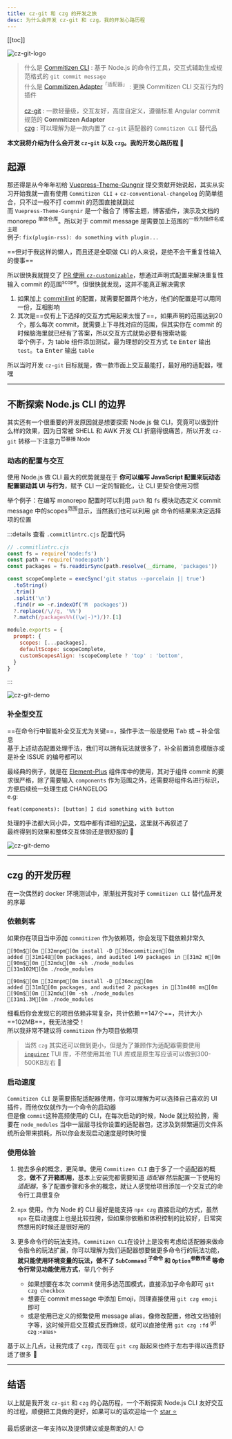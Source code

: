 ```yaml
---
title: cz-git 和 czg 的开发之旅
desc: 为什么会开发 cz-git 和 czg，我的开发心路历程
---
```


[[toc]]

![cz-git-logo](/image/cz-git.webp) <!-- <size="500"> <class="m-auto"> <!> <desc="cz-git: https://cz-git.qbb.sh/zh/<br>czg : https://cz-git.qbb.sh/zh/cli/"> -->

> 什么是 [Commitizen CLI](https://github.com/commitizen/cz-cli) : 基于 Node.js 的命令行工具，交互式辅助生成规范格式的 `git commit message` <br>
> 什么是 [Commitizen Adapter](https://github.com/commitizen/cz-cli#adapters)<sup>「适配器」</sup> : 更换 Commitizen CLI 交互行为的插件 <br>
> <br>
> [cz-git](https://cz-git.qbb.sh/zh/guide/introduction) : 一款轻量级，交互友好，高度自定义，遵循标准 Angular commit 规范的 **Commitizen Adapter**<br>
> [czg](https://cz-git.qbb.sh/zh/cli/) : 可以理解为是一款内置了 `cz-git` 适配器的 `Commitizen CLI` 替代品

**本文我将介绍为什么会开发 `cz-git` 以及 `czg`。我的开发心路历程 🤗**

## 起源

那还得是从今年年初给 [Vuepress-Theme-Gungnir](https://github.com/Renovamen/vuepress-theme-gungnir) 提交贡献开始说起，其实从实习开始我就一直有使用 `Commitizen CLI` + `cz-conventional-changelog` 的简单组合，只不过一般不打 commit 的范围直接就跳过<br>而 `Vuepress-Theme-Gungnir` 是一个融合了 博客主题，博客插件，演示及文档的 monorepo <sup>单体仓库</sup>。所以对于 commit message 是需要加上范围的<sup>一般为插件名或主题</sup><br>例子: `fix(plugin-rss): do something with plugin...`

==但对于我这样的懒人，而且还是全职做 CLI 的人来说，是绝不会干重复性输入的傻事==

所以很快我就提交了 [PR 使用 `cz-customizable`](https://github.com/Renovamen/vuepress-theme-gungnir/pull/34)，想通过声明式配置来解决重复性输入 commit 的范围<sup>scope</sup>。但很快就发现，这并不能真正解决需求

1. 如果加上 [commitilint](https://commitlint.js.org/) 的配置，就需要配置两个地方，他们的配置是可以用同一份，互相影响
2. 其次是==仅有上下选择的交互方式用起来太慢了==，如果声明的范围达到20个，那么每次 commit，就需要上下寻找对应的范围，但其实你在 commit 的时候脑海里就已经有了答案，所以交互方式就势必要有搜索功能<br>举个例子，为 table 组件添加测试，最为理想的交互方式 <kbd>te</kbd> <kbd>Enter</kbd> 输出 `test`。<kbd>ta</kbd> <kbd>Enter</kbd> 输出 `table`

所以当时开发 `cz-git` 目标就是，做一款市面上交互最能打，最好用的适配器，嘿嘿

---

## 不断探索 Node.js CLI 的边界

其实还有一个很重要的开发原因就是想要探索 Node.js 做 CLI，究竟可以做到什么样的效果，因为日常被 SHELL 和 AWK 开发 CLI 折磨得很痛苦，所以开发 `cz-git` 转移一下注意力<sup>😈暴揍 Node</sup>

### 动态的配置与交互

使用 Node.js 做 CLI 最大的优势就是在于 **你可以编写 JavaScript 配置来玩动态配置驱动其 UI 与行为**，赋予 CLI 一定的智能化，让 CLI 更契合使用习惯

举个例子：在编写 monorepo 配置时可以利用 `path` 和 `fs` 模块动态定义 commit message 中的scopes<sup>范围</sup>显示，当然我们也可以利用 git 命令的结果来决定选择项的位置

:::details 查看 `.commitlintrc.cjs` 配置代码
```js
// .commitlintrc.cjs
const fs = require('node:fs')
const path = require('node:path')
const packages = fs.readdirSync(path.resolve(__dirname, 'packages'))

const scopeComplete = execSync('git status --porcelain || true')
  .toString()
  .trim()
  .split('\n')
  .find(r => ~r.indexOf('M  packages'))
  ?.replace(/\//g, '%%')
  ?.match(/packages%%((\w|-)*)/)?.[1]

module.exports = {
  prompt: {
    scopes: [...packages],
    defaultScope: scopeComplete,
    customScopesAlign: !scopeComplete ? 'top' : 'bottom',
  }
}
```
:::

![cz-git-demo](/image/cz-demo-1.gif) <!-- <size="700x268"> -->

### 补全型交互

==在命令行中智能补全交互尤为关键==，操作手法一般是使用 <kbd>Tab</kbd> 或 <kbd>→</kbd> 补全信息<br>
基于上述动态配置处理手法，我们可以拥有玩法就很多了，补全前置消息模版亦或是补全 ISSUE 的编号都可以

最经典的例子，就是在 [Element-Plus](https://github.com/element-plus/element-plus) 组件库中的使用，其对于组件 commit 的要求很严格，除了需要输入 `components` 作为范围之外，还需要将组件名进行标识，方便后续统一处理生成 CHANGELOG<br> e.g:

```
feat(components): [button] I did something with button
```

处理的手法都大同小异，文档中都有详细的[记录](https://cz-git.qbb.sh/zh/recipes/default-subject)，这里就不再叙述了<br>
最终得到的效果和整体交互体验还是很舒服的 🤗

![cz-git-demo](/image/cz-demo-2.gif) <!-- <size="700x268"> -->

---

## czg 的开发历程

在一次偶然的 docker 环境测试中，渐渐拉开我对于 `Commitizen CLI` 替代品开发的序幕

### 依赖刺客

如果你在项目当中添加 `commitizen` 作为依赖项，你会发现下载依赖非常久

```ansi
[90m$[0m [32mnpm[0m install -D [36mcommitizen[0m
added [31m148[0m packages, and audited 149 packages in [31m2 m[0m
[90m$[0m [32mdu[0m -sh ./node_modules
[31m102M[0m ./node_modules

[90m$[0m [32mnpm[0m install -D [36mczg[0m
added [31m1[0m packages, and audited 2 packages in [31m408 ms[0m
[90m$[0m [32mdu[0m -sh ./node_modules
[31m1.3M[0m ./node_modules
```

细看后你会发现它的项目依赖非常复杂，共计依赖==147个==，共计大小==102MB==，我无法接受！<br>
所以我非常不建议将 `commitizen` 作为项目依赖项

> 当然 `czg` 其实还可以做到更小，但是为了兼顾作为适配器需要使用 [`inquirer`](https://github.com/SBoudrias/Inquirer.js) TUI 库，不然使用其他 TUI 库或是原生写应该可以做到300-500KB左右 🧐

### 启动速度

`Commitizen CLI` 是需要搭配适配器使用，你可以理解为可以选择自己喜欢的 UI 插件，而他仅仅就作为一个命令的启动器<br>但是像 `commit`这种高频使用的 CLI，在每次启动的时候，Node 就比较拉胯，需要在 `node_modules` 当中一层层寻找你设置的适配器包，这涉及到频繁遍历文件系统所会带来损耗，所以你会发现启动速度是时快时慢


### 使用体验

1. 抛去多余的概念，更简单。使用 `Commitizen CLI` 由于多了一个适配器的概念，**做不了开箱即用**，基本上安装完都需要知道 *适配器* 然后配置一下使用的 *适配器*，多了配置步骤和多余的概念，就让人感觉给项目添加一个交互式的命令行工具很复杂

2. `npx` 使用。作为 Node 的 CLI 最好是能支持 `npx czg` 直接启动的方式，虽然 `npx` 在启动速度上也是比较拉胯，但如果你依赖和体积控制的比较好，日常突然想用的时候还是很好用的

3. 更多命令行的玩法支持。`Commitizen CLI`在设计上是没有考虑给适配器来做命令指令的玩法扩展，你可以理解为我们适配器想要做更多命令行的玩法功能，**就只能使用环境变量的玩法，做不了 `SubCommand` <sup>子命令</sup> 和 `Option`<sup>参数传递</sup> 等命令行常见功能使用方式**，举几个例子
    - 如果想要在本次 commit 使用多选范围模式，直接添加子命令即可 `git czg checkbox`
    - 想要在 commit message 中添加 Emoji，同理直接使用 `git czg emoji` 即可
    - 或是使用已定义的频繁使用 message alias，像修改配置，修改文档错别字等，这时候开启交互模式反而麻烦，就可以直接使用 `git czg :fd` <sup>git czg :\<alias\></sup>

基于以上几点，让我完成了 `czg`，而现在 `git czg` 敲起来也终于左右手得以连贯舒适了很多 🤗

---

## 结语

以上就是我开发 `cz-git` 和 `czg` 的心路历程，一个不断探索 Node.js CLI 友好交互的过程，顺便把工具做的更好，如果可以的话欢迎给一个 [star ⭐](https://github.com/Zhengqbbb/cz-git)

最后感谢这一年支持以及提供建议或是帮助的人! 😊
